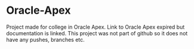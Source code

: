 # Oracle-Apex
Project made for college in Oracle Apex. Link to Oracle Apex expired but documentation is linked. This project was not part of github so it does not have any pushes, branches etc.
